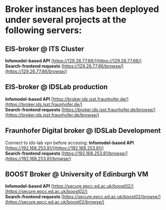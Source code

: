 # Broker instances has been deployed under several projects at the following servers:

## EIS-broker @ ITS Cluster
__Infomodel-based API__ [https://129.26.77.66/](https://129.26.77.66/)  
__Search-frontend requests__ [https://129.26.77.66/browse/](https://129.26.77.66/browse/)

## EIS-broker @ IDSLab production
__Infomodel-based API__ [https://broker.ids.isst.fraunhofer.de/](https://broker.ids.isst.fraunhofer.de/)  
__Search-frontend requests__ [https://broker.ids.isst.fraunhofer.de/browse/](https://broker.ids.isst.fraunhofer.de/browse/)

## Fraunhofer Digital broker @ IDSLab Development
Connect to ids-lab vpn before accesing:
__Infomodel-based API__ [https://192.168.253.81/](https://192.168.253.81/)  
__Search-frontend requests__ [https://192.168.253.81/browse/](https://192.168.253.81/browse/)

## BOOST Broker @ University of Edinburgh VM
__Infomodel-based API__ [https://secure.epcc.ed.ac.uk/boost02/](https://secure.epcc.ed.ac.uk/boost02/)  
__Search-frontend requests__ [https://secure.epcc.ed.ac.uk/boost02/browse/](https://secure.epcc.ed.ac.uk/boost02/browse/)



